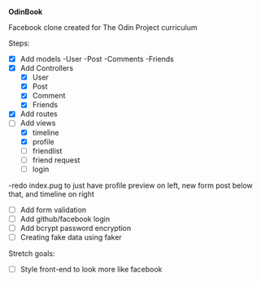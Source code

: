 **OdinBook**

Facebook clone created for The Odin Project curriculum

Steps: 
- [X] Add models
    -User
    -Post
    -Comments
    -Friends
- [X] Add Controllers
    - [X] User
    - [X] Post
    - [X] Comment
    - [X] Friends
- [X] Add routes
- [ ] Add views
    - [X] timeline
    - [X] profile
    - [ ] friendlist
    - [ ] friend request
    - [ ] login

-redo index.pug to just have profile preview on left, new form post below that, and timeline on right

- [ ] Add form validation
- [ ] Add github/facebook login
- [ ] Add bcrypt password encryption
- [ ] Creating fake data using faker

Stretch goals:
- [ ] Style front-end to look more like facebook
